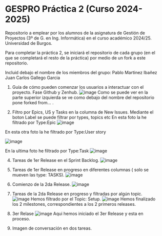 # GESPRO Práctica 2 (Curso 2024-2025)
Repositorio a emplear por los alumnos de la asignatura de Gestión de Proyectos (3º de G. en Ing. Informática) en el curso académico 2024/25. Universidad de Burgos.

Para completar la práctica 2, se iniciará el repositorio de cada grupo (en el que se completará el resto de la práctica) por medio de un fork a este repositorio.

Incluid debajo el nombre de los miembros del grupo:
Pablo Martinez Ibañez
Juan Carlos Gallego Garcia

1. Guía de cómo pueden comenzar los usuarios a interactuar con el proyecto. Fase Github y Zenhub.
![image](https://github.com/user-attachments/assets/791fba9f-4db0-43c9-9037-98daa2d67778)
Como se puede ver en la parte superior izquierda se ve como debajo del nombre del repositorio pone forked from... .

2. Filtro por Epics, US y Tasks en la columna de New Issues.
Mediante el boton Label se puede filtrar por types, topics etc
En esta foto la he filtrado por Type:Epic
![image](https://github.com/user-attachments/assets/d4c94b23-a4d5-4bb9-9ae8-69252a155d0a)

En esta otra foto la he filtrado por Type:User story

![image](https://github.com/user-attachments/assets/3e9eb9b0-b81e-4dbf-bddc-05498a077b61)

En la ultima foto he filtrado por Type:Task
![image](https://github.com/user-attachments/assets/c606b925-cbd8-4852-9b94-ed489b73d878)


4. Tareas de 1er Release en el Sprint Backlog.
![image](https://github.com/user-attachments/assets/1262f757-82e2-43de-89d2-8a45c8a14f87)

6. Tareas de 1er Release en progreso en diferentes columnas ( solo se mueven las type: TASKS).
![image](https://github.com/user-attachments/assets/83491aff-4ad6-418d-850e-e89bf866a94d)


10. Comienzo de la 2da Release.
![image](https://github.com/user-attachments/assets/a24c3d36-1ee9-47fb-8bb2-70a99535fad7)

12. Tareas de la 2da Release en progreso y filtradas por algún topic.
![image](https://github.com/user-attachments/assets/0bffd863-1b53-40ac-a035-b42dd8e53876)
Hemos filtrado por el Topic: Setup.
![image](https://github.com/user-attachments/assets/4a8e1ba7-4fc0-43cc-b5d1-40cb23deaad0)
Hemos finalizado los 2 milestones, correspondientes a los 2 primeros releases.

13. 3er Relase
![image](https://github.com/user-attachments/assets/18c08150-2bcb-40fe-905b-e19b926ca1b3)
Aqui hemos iniciado el 3er Release y esta en proceso.

15. Imagen de conversación en dos tareas.



